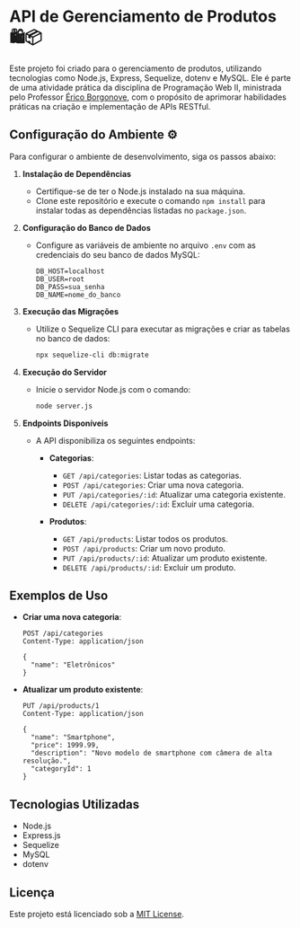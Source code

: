 # API de Gerenciamento de Produtos 🛍️📦

Este projeto foi criado para o gerenciamento de produtos, utilizando tecnologias como Node.js, Express, Sequelize, dotenv e MySQL. Ele é parte de uma atividade prática da disciplina de Programação Web II, ministrada pelo Professor [Érico Borgonove](), com o propósito de aprimorar habilidades práticas na criação e implementação de APIs RESTful.

## Configuração do Ambiente ⚙️

Para configurar o ambiente de desenvolvimento, siga os passos abaixo:

1. **Instalação de Dependências**
   - Certifique-se de ter o Node.js instalado na sua máquina.
   - Clone este repositório e execute o comando `npm install` para instalar todas as dependências listadas no `package.json`.

2. **Configuração do Banco de Dados**
   - Configure as variáveis de ambiente no arquivo `.env` com as credenciais do seu banco de dados MySQL:

     ```plaintext
     DB_HOST=localhost
     DB_USER=root
     DB_PASS=sua_senha
     DB_NAME=nome_do_banco
     ```

3. **Execução das Migrações**
   - Utilize o Sequelize CLI para executar as migrações e criar as tabelas no banco de dados:

     ```bash
     npx sequelize-cli db:migrate
     ```

4. **Execução do Servidor**
   - Inicie o servidor Node.js com o comando:

     ```bash
     node server.js
     ```

5. **Endpoints Disponíveis**
   - A API disponibiliza os seguintes endpoints:

     - **Categorias**:
       - `GET /api/categories`: Listar todas as categorias.
       - `POST /api/categories`: Criar uma nova categoria.
       - `PUT /api/categories/:id`: Atualizar uma categoria existente.
       - `DELETE /api/categories/:id`: Excluir uma categoria.

     - **Produtos**:
       - `GET /api/products`: Listar todos os produtos.
       - `POST /api/products`: Criar um novo produto.
       - `PUT /api/products/:id`: Atualizar um produto existente.
       - `DELETE /api/products/:id`: Excluir um produto.

## Exemplos de Uso

- **Criar uma nova categoria**:
  ```http
  POST /api/categories
  Content-Type: application/json

  {
    "name": "Eletrônicos"
  }
  ```

- **Atualizar um produto existente**:
  ```http
  PUT /api/products/1
  Content-Type: application/json

  {
    "name": "Smartphone",
    "price": 1999.99,
    "description": "Novo modelo de smartphone com câmera de alta resolução.",
    "categoryId": 1
  }
  ```

## Tecnologias Utilizadas

- Node.js
- Express.js
- Sequelize 
- MySQL
- dotenv 

## Licença

Este projeto está licenciado sob a [MIT License](LICENSE).
